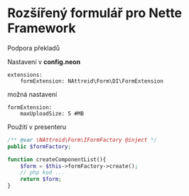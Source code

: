 # Rozšířený formulář pro Nette Framework
Podpora překladů

Nastavení v **config.neon**
```neon
extensions:
    formExtension: NAttreid\Form\DI\FormExtension
```

možná nastavení
```neon
formExtension:
    maxUploadSize: 5 #MB
```

Použití v presenteru
```php
/** @var \NAttreid\Form\IFormFactory @inject */
public $formFactory;

function createComponentList(){
    $form = $this->formFactory->create();
    // php kod ...
    return $form;
}
```